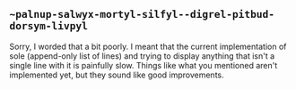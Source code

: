 ## `~palnup-salwyx-mortyl-silfyl--digrel-pitbud-dorsym-livpyl`
Sorry, I worded that a bit poorly. I meant that the current implementation of sole (append-only list of lines) and trying to display anything that isn't a single line with it is painfully slow. Things like what you mentioned aren't implemented yet, but they sound like good improvements.